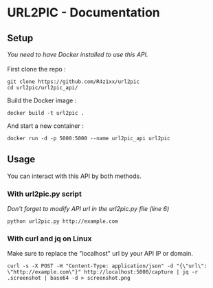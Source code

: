 # URL2PIC - Documentation
## Setup
*You need to have Docker installed to use this API.* <br> <br>
First clone the repo :
```
git clone https://github.com/R4z1xx/url2pic
cd url2pic/url2pic_api/
```
Build the Docker image :
```
docker build -t url2pic .
```
And start a new container : 
```
docker run -d -p 5000:5000 --name url2pic_api url2pic
```


## Usage
You can interact with this API by both methods.
### With url2pic.py script
*Don't forget to modify API url in the url2pic.py file (line 6)*
```
python url2pic.py http://example.com
```

### With curl and jq on Linux 
Make sure to replace the "localhost" url by your API IP or domain.
```
curl -s -X POST -H "Content-Type: application/json" -d "{\"url\": \"http://example.com\"}" http://localhost:5000/capture | jq -r .screenshot | base64 -d > screenshot.png
```
